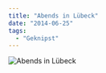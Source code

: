 ```yaml
---
title: "Abends in Lübeck"
date: "2014-06-25"
tags:
  - "Geknipst"
---
```


![Abends in Lübeck](/img/wpid-img_20140624_213406.jpg "IMG_20140624_213406.jpg")
